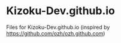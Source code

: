 # Kizoku-Dev.github.io
Files for Kizoku-Dev.github.io (inspired by https://github.com/ozh/ozh.github.com)
